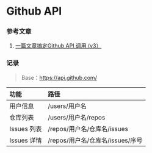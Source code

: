 # Github API

### 参考文章

1. [一篇文章搞定Github API 调用 (v3）](https://segmentfault.com/a/1190000015144126)

### 记录

> Base：https://api.github.com/

| 功能        | 路径                             |
| :---------- | :------------------------------- |
| 用户信息    | /users/用户名                    |
| 仓库列表    | /users/用户名/repos              |
| Issues 列表 | /repos/用户名/仓库名/issues      |
| Issues 详情 | /repos/用户名/仓库名/issues/序号 |
